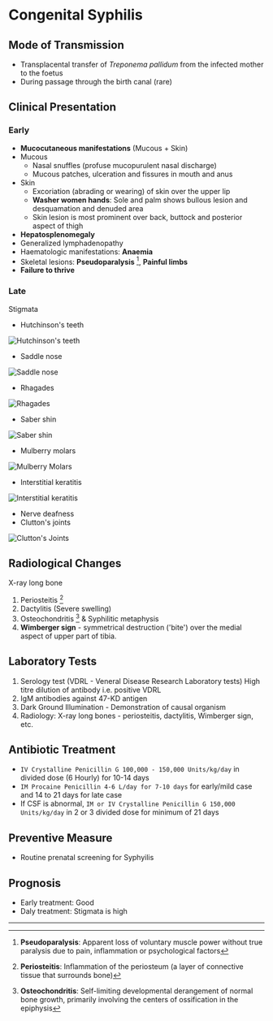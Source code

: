 # Congenital Syphilis

## Mode of Transmission

- Transplacental transfer of _Treponema pallidum_ from the infected mother to the foetus
- During passage through the birth canal (rare)

## Clinical Presentation

### Early

- **Mucocutaneous manifestations** (Mucous + Skin)
- Mucous
  - Nasal snuffles (profuse mucopurulent nasal discharge)
  - Mucous patches, ulceration and fissures in mouth and anus
- Skin
  - Excoriation (abrading or wearing) of skin over the upper lip
  - **Washer women hands**: Sole and palm shows bullous lesion and desquamation and denuded area
  - Skin lesion is most prominent over back, buttock and posterior aspect of thigh
- **Hepatosplenomegaly**
- Generalized lymphadenopathy
- Haematologic manifestations: **Anaemia**
- Skeletal lesions: **Pseudoparalysis** [^1], **Painful limbs**
- **Failure to thrive**

[^1]: **Pseudoparalysis**: Apparent loss of voluntary muscle power without true paralysis due to pain, inflammation or psychological factors

### Late

Stigmata

- Hutchinson's teeth

![Hutchinson's teeth](/pediatrics/infection/bacterial/hutchinson's-teeth.webp)

- Saddle nose

![Saddle nose](/pediatrics/infection/bacterial/saddle-nose.jpg)

- Rhagades

![Rhagades](/pediatrics/infection/bacterial/rhagades.jpeg)

- Saber shin

![Saber shin](/pediatrics/infection/bacterial/saber-shin.webp)

- Mulberry molars

![Mulberry Molars](/pediatrics/infection/bacterial/mulberry-molars.jpeg)

- Interstitial keratitis

![Interstitial keratitis](/pediatrics/infection/bacterial/interstitial-keratitis.jpg)

- Nerve deafness
- Clutton's joints

![Clutton's Joints](/pediatrics/infection/bacterial/clutton's-joints.jpg)

## Radiological Changes

X-ray long bone

1. Periosteitis [^2]
1. Dactylitis (Severe swelling)
1. Osteochondritis [^3] & Syphilitic metaphysis
1. **Wimberger sign** - symmetrical destruction ('bite') over the medial aspect of upper part of tibia.

[^2]: **Periosteitis**: Inflammation of the periosteum (a layer of connective tissue that surrounds bone)
[^3]: **Osteochondritis**: Self-limiting developmental derangement of normal bone growth, primarily involving the centers of ossification in the epiphysis

## Laboratory Tests

1. Serology test (VDRL - Veneral Disease Research Laboratory tests) High titre dilution of antibody i.e. positive VDRL
1. IgM antibodies against 47-KD antigen
1. Dark Ground Illumination - Demonstration of causal organism
1. Radiology: X-ray long bones - periosteitis, dactylitis, Wimberger sign, etc.

## Antibiotic Treatment

- `IV Crystalline Penicillin G 100,000 - 150,000 Units/kg/day` in divided dose (6 Hourly) for 10-14 days
- `IM Procaine Penicillin 4-6 L/day for 7-10 days` for early/mild case and 14 to 21 days for late case
- If CSF is abnormal, `IM or IV Crystalline Penicillin G 150,000 Units/kg/day` in 2 or 3 divided dose for minimum of 21 days

## Preventive Measure

- Routine prenatal screening for Syphyilis

## Prognosis

- Early treatment: Good
- Daly treatment: Stigmata is high

---
